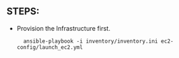 ## STEPS:
- Provision the Infrastructure first.
  ```
    ansible-playbook -i inventory/inventory.ini ec2-config/launch_ec2.yml
  ```

